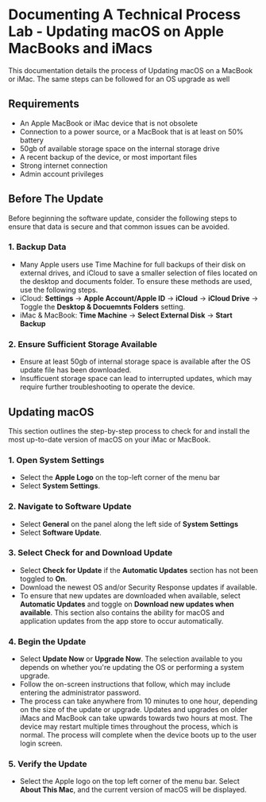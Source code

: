 # Documenting A Technical Process Lab - Updating macOS on Apple MacBooks and iMacs
This documentation details the process of Updating macOS on a MacBook or iMac. The same steps can be followed for an OS upgrade as well

## Requirements
- An Apple MacBook or iMac device that is not obsolete
- Connection to a power source, or a MacBook that is at least on 50% battery
- 50gb of available storage space on the internal storage drive
- A recent backup of the device, or most important files
- Strong internet connection
- Admin account privileges

## Before The Update
Before beginning the software update, consider the following steps to ensure that data is secure and that common issues can be avoided.

### 1. Backup Data
- Many Apple users use Time Machine for full backups of their disk on external drives, and iCloud to save a smaller selection of files located on the desktop and documents folder. To ensure these methods are used, use the following steps.
- iCloud: **Settings** -> **Apple Account/Apple ID** -> **iCloud** -> **iCloud Drive** -> Toggle the **Desktop & Docuemnts Folders** setting.
- iMac & MacBook: **Time Machine** -> **Select External Disk** -> **Start Backup**

### 2. Ensure Sufficient Storage Available
- Ensure at least 50gb of internal storage space is available after the OS update file has been downloaded.
- Insufficuent storage space can lead to interrupted updates, which may require further troubleshooting to operate the device.


## Updating macOS
This section outlines the step-by-step process to check for and install the most up-to-date version of macOS on your iMac or MacBook.

### 1. Open System Settings
- Select the **Apple Logo** on the top-left corner of the menu bar
- Select **System Settings**.

### 2. Navigate to Software Update
- Select **General** on the panel along the left side of **System Settings**
- Select **Software Update**.

### 3. Select **Check for and Download Update** 
- Select **Check for Update** if the **Automatic Updates** section has not been toggled to **On**.
- Download the newest OS and/or Security Response updates if available.
- To ensure that new updates are downloaded when available, select **Automatic Updates** and toggle on **Download new updates when available**. This section also contains the ability for macOS and application updates from the app store to occur automatically.

### 4. Begin the Update
- Select **Update Now** or **Upgrade Now**. The selection available to you depends on whether you're updating the OS or performing a system upgrade.
- Follow the on-screen instructions that follow, which may include entering the administrator password.
- The process can take anywhere from 10 minutes to one hour, depending on the size of the update or upgrade. Updates and upgrades on older iMacs and MacBook can take upwards towards two hours at most. The device may restart multiple times throughout the process, which is normal. The process will complete when the device boots up to the user login screen.

### 5. Verify the Update
- Select the Apple logo on the top left corner of the menu bar. Select **About This Mac**, and the current version of macOS will be displayed.

